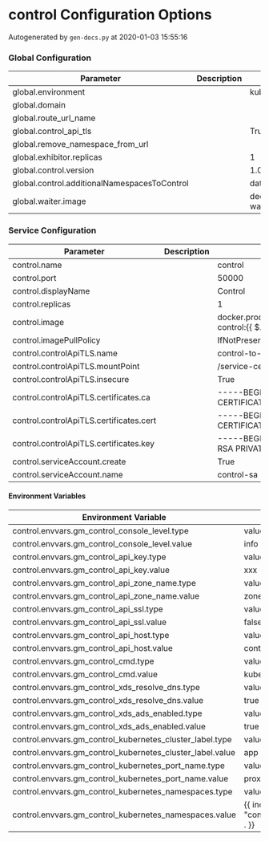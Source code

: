 # control Configuration Options

Autogenerated by `gen-docs.py` at 2020-01-03 15:55:16

### Global Configuration

| Parameter                                    | Description | Default                       |
|----------------------------------------------|-------------|-------------------------------|
| global.environment                           |             | kubernetes                    |
| global.domain                                |             |                               |
| global.route_url_name                        |             |                               |
| global.control_api_tls                       |             | True                          |
| global.remove_namespace_from_url             |             |                               |
| global.exhibitor.replicas                    |             | 1                             |
| global.control.version                       |             | 1.0.2                         |
| global.control.additionalNamespacesToControl |             | data-only                     |
| global.waiter.image                          |             | deciphernow/k8s-waiter:latest |

### Service Configuration

| Parameter                               | Description | Default                                                                                        |
|-----------------------------------------|-------------|------------------------------------------------------------------------------------------------|
| control.name                            |             | control                                                                                        |
| control.port                            |             | 50000                                                                                          |
| control.displayName                     |             | Control                                                                                        |
| control.replicas                        |             | 1                                                                                              |
| control.image                           |             | docker.production.deciphernow.com/deciphernow/gm-control:{{ $.Values.global.control.version }} |
| control.imagePullPolicy                 |             | IfNotPresent                                                                                   |
| control.controlApiTLS.name              |             | control-to-control-api-certs                                                                   |
| control.controlApiTLS.mountPoint        |             | /service-certs                                                                                 |
| control.controlApiTLS.insecure          |             | True                                                                                           |
| control.controlApiTLS.certificates.ca   |             | -----BEGIN CERTIFICATE----- ... -----END CERTIFICATE-----                                      |
| control.controlApiTLS.certificates.cert |             | -----BEGIN CERTIFICATE----- ... -----END CERTIFICATE-----                                      |
| control.controlApiTLS.certificates.key  |             | -----BEGIN RSA PRIVATE KEY----- ... -----END RSA PRIVATE KEY-----                              |
| control.serviceAccount.create           |             | True                                                                                           |
| control.serviceAccount.name             |             | control-sa                                                                                     |

#### Environment Variables

| Environment Variable                                      | Default                              |
|-----------------------------------------------------------|--------------------------------------|
| control.envvars.gm_control_console_level.type             | value                                |
| control.envvars.gm_control_console_level.value            | info                                 |
| control.envvars.gm_control_api_key.type                   | value                                |
| control.envvars.gm_control_api_key.value                  | xxx                                  |
| control.envvars.gm_control_api_zone_name.type             | value                                |
| control.envvars.gm_control_api_zone_name.value            | zone-default-zone                    |
| control.envvars.gm_control_api_ssl.type                   | value                                |
| control.envvars.gm_control_api_ssl.value                  | false                                |
| control.envvars.gm_control_api_host.type                  | value                                |
| control.envvars.gm_control_api_host.value                 | control-api:5555                     |
| control.envvars.gm_control_cmd.type                       | value                                |
| control.envvars.gm_control_cmd.value                      | kubernetes                           |
| control.envvars.gm_control_xds_resolve_dns.type           | value                                |
| control.envvars.gm_control_xds_resolve_dns.value          | true                                 |
| control.envvars.gm_control_xds_ads_enabled.type           | value                                |
| control.envvars.gm_control_xds_ads_enabled.value          | true                                 |
| control.envvars.gm_control_kubernetes_cluster_label.type  | value                                |
| control.envvars.gm_control_kubernetes_cluster_label.value | app                                  |
| control.envvars.gm_control_kubernetes_port_name.type      | value                                |
| control.envvars.gm_control_kubernetes_port_name.value     | proxy                                |
| control.envvars.gm_control_kubernetes_namespaces.type     | value                                |
| control.envvars.gm_control_kubernetes_namespaces.value    | {{ include "control.namespaces" . }} |

